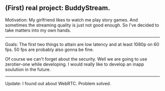 
(First) real project: BuddyStream.
----------

Motivation:
My girlfriend likes to watch me play story games. And sometimes the streaming quality is just not good enough. So I've decided to take matters into my own hands.

----------

Goals:
The first two things to attain are low latency and at least 1080p on 60 fps. 50 fps are probably also gonna be fine.

Of course we can't forget about the security. Well we are going to use zerotier-one while developing. I would really like to develop an inapp soulution in the future. 

----------
Update: I found out about WebRTC. Problem solved.

